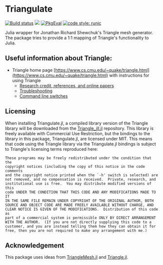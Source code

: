 Triangulate
===========

[![Build status](https://github.com/JuliaGeometry/Triangulate.jl/workflows/linux-macos-windows/badge.svg)](https://github.com/JuliaGeometry/Triangulate.jl/actions)
[![](https://img.shields.io/badge/docs-stable-blue.svg)](https://juliageometry.github.io/Triangulate.jl/stable)
[![PkgEval](https://juliaci.github.io/NanosoldierReports/pkgeval_badges/T/Triangulate.svg)](https://juliaci.github.io/NanosoldierReports/pkgeval_badges/report.html)
[![code style: runic](https://img.shields.io/badge/code_style-%E1%9A%B1%E1%9A%A2%E1%9A%BE%E1%9B%81%E1%9A%B2-black)](https://github.com/fredrikekre/Runic.jl)

Julia wrapper for Jonathan Richard Shewchuk's Triangle mesh generator. The package tries to provide a 1:1 mapping of Triangle's functionality to Julia.

## Useful information about Triangle:
- Triangle home page   [https://www.cs.cmu.edu/~quake/triangle.html](https://www.cs.cmu.edu/~quake/triangle.html)
  with instructions for using Triangle
   - [Research credit, references, and online papers](https://www.cs.cmu.edu/~quake/triangle.research.html)
   - [Troubleshooting](https://www.cs.cmu.edu/~quake/triangle.trouble.html)
   - [Command line switches](https://www.cs.cmu.edu/~quake/triangle.switch.html)


## Licensing

When installing Triangulate.jl, a compiled library version of the Triangle library will be downloaded from the [Triangle_jll.jl](https://github.com/JuliaBinaryWrappers/Triangle_jll.jl) repository.  This library is freely available with Commercial Use Restriction,  but the bindings to the library in this package, Triangulate.jl, are licensed under MIT. This means that code using the Triangle library via the Triangulate.jl bindings is subject to Triangle's licensing terms reproduced here:

````
These programs may be freely redistributed under the condition that the
copyright notices (including the copy of this notice in the code comments
and the copyright notice printed when the `-h' switch is selected) are
not removed, and no compensation is received.  Private, research, and
institutional use is free.  You may distribute modified versions of this
code UNDER THE CONDITION THAT THIS CODE AND ANY MODIFICATIONS MADE TO IT
IN THE SAME FILE REMAIN UNDER COPYRIGHT OF THE ORIGINAL AUTHOR, BOTH
SOURCE AND OBJECT CODE ARE MADE FREELY AVAILABLE WITHOUT CHARGE, AND
CLEAR NOTICE IS GIVEN OF THE MODIFICATIONS.  Distribution of this code as
part of a commercial system is permissible ONLY BY DIRECT ARRANGEMENT
WITH THE AUTHOR.  (If you are not directly supplying this code to a
customer, and you are instead telling them how they can obtain it for
free, then you are not required to make any arrangement with me.)
````



## Acknowledgement
This package uses ideas from  [TriangleMesh.jl](https://github.com/konsim83/TriangleMesh.jl)
and [Triangle.jl](https://github.com/cvdlab/Triangle.jl).


